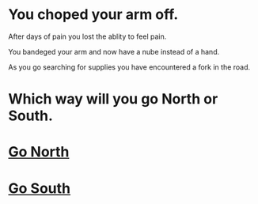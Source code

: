 # You choped your arm off.

After days of pain you lost the ablity to feel pain.

You bandeged your arm and now have a nube instead of a hand. 

As you go searching for supplies you have encountered a fork in the road.  

# Which way will you go North or South. 

# [Go North](gang.md)
# [Go South](shelter.md)